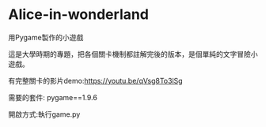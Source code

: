 # Alice-in-wonderland
用Pygame製作的小遊戲

這是大學時期的專題，把各個關卡機制都註解完後的版本，是個單純的文字冒險小遊戲。

有完整關卡的影片demo:https://youtu.be/qVsg8To3lSg

需要的套件:
pygame==1.9.6

開啟方式:執行game.py

